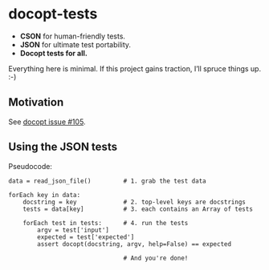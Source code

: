 docopt-tests
============

- **CSON** for human-friendly tests.
- **JSON** for ultimate test portability.
- **Docopt tests for all.**

Everything here is minimal.  If this project gains traction, I’ll spruce things up. :-) 


## Motivation

See [docopt issue #105](https://github.com/docopt/docopt/issues/105).


## Using the JSON tests

Pseudocode:

```
data = read_json_file()         # 1. grab the test data

forEach key in data:
    docstring = key             # 2. top-level keys are docstrings
    tests = data[key]           # 3. each contains an Array of tests
    
    forEach test in tests:      # 4. run the tests
        argv = test['input']
        expected = test['expected']
        assert docopt(docstring, argv, help=False) == expected

                                # And you're done!
```
